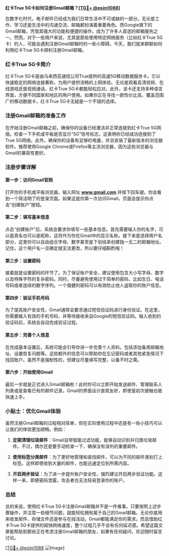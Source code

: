 **红卡True 5G卡如何注册Gmail邮箱？[[TG💪+ @esim1088](https://t.me/s/esim1088)]**

在数字化时代，电子邮件已经成为我们日常生活中不可或缺的一部分。无论是工作、学习还是生活中的沟通交流，邮箱都扮演着重要角色。而Google旗下的Gmail邮箱，凭借其强大的功能和便捷的操作，成为了许多人首选的邮箱服务之一。然而，对于一些用户来说，尤其是那些使用特定网络服务（比如红卡True 5G卡）的人，可能会遇到注册Gmail邮箱时的一些小障碍。今天，我们就来聊聊如何利用红卡True 5G卡顺利注册Gmail邮箱。

### 红卡True 5G卡简介

红卡True 5G卡是由马来西亚通信公司True提供的高速5G移动数据服务卡。它以快速稳定的网络连接著称，为用户提供流畅的上网体验。无论是观看高清视频、在线游戏还是视频通话，红卡True 5G卡都能轻松应对。此外，该卡还支持多种语言界面，方便不同国家和地区的用户使用。如果你正在寻找一款性价比高、覆盖范围广的移动数据卡，红卡True 5G卡无疑是一个不错的选择。

### 注册Gmail邮箱的准备工作

在开始注册Gmail邮箱之前，确保你的设备已经激活并正常连接到红卡True 5G网络。检查一下手机或平板是否显示“5G”信号标志，这表明你已经成功连接到了True 5G网络。此外，确保你的设备有足够的电量，并且安装了最新版本的浏览器软件。推荐使用Google Chrome或Firefox等主流浏览器，因为这些浏览器与Gmail的兼容性更好。

### 注册步骤详解

#### 第一步：访问Gmail官网
打开你的手机或平板浏览器，输入网址 **www.gmail.com** 并按下回车键。你会看到一个简洁明了的登录页面。如果这是你第一次访问Gmail，页面会提示你点击“创建账户”按钮。

#### 第二步：填写基本信息
点击“创建账户”后，系统会要求你填写一些基本信息。首先需要输入你的名字，可以是真名也可以是昵称，这将作为你在Gmail中的显示名称。接下来是选择用户名部分，这里你可以自由组合字母、数字甚至是下划线来创建独一无二的邮箱地址。记住，这个用户名一旦确定就无法更改，所以要仔细斟酌哦！

#### 第三步：设置密码
接着就是设置密码的环节了。为了保证账户安全，建议使用包含大小写字母、数字以及特殊字符的复杂密码。同时，尽量避免使用过于简单的密码，比如生日、电话号码或者连续的数字序列。一个强健的密码可以有效防止他人盗取你的账户信息。

#### 第四步：验证手机号码
为了提高账户安全性，Gmail通常会要求通过短信验证码进行身份验证。在这里，你需要输入有效的手机号码，并等待接收来自Google的短信验证码。输入收到的验证码后，系统会自动完成验证过程。

#### 第五步：完善个人信息
在完成基本设置后，系统可能会引导你进一步完善个人资料。包括添加备用邮箱地址、设置恢复问题等。这些额外的信息可以帮助你在忘记密码或者其他紧急情况下找回账户。虽然不是强制性的，但建议尽量填写完整，以备不时之需。

#### 第六步：开始使用Gmail
最后一步就是正式进入Gmail邮箱啦！此时你可以立即开始发送邮件、管理联系人列表或是查看已有的邮件记录。Gmail的界面设计直观友好，即使是初次接触也能快速上手。

### 小贴士：优化Gmail体验

虽然注册Gmail邮箱的过程相对简单，但在实际使用过程中还是有一些小技巧可以让我们的体验更加顺畅。例如：

1. **定期清理垃圾邮件**：Gmail自带智能过滤功能，能够自动识别并归类垃圾邮件。不过，偶尔还是要手动检查一下，确保没有误判的重要邮件。
   
2. **使用标签分类邮件**：为了更好地管理和查找邮件，可以为不同的邮件类别打上标签。这样即使收到大量的邮件，也能迅速定位到所需内容。

3. **开启两步验证**：为了进一步提升账户安全性，强烈建议开启两步验证功能。这样一来，即便密码泄露，攻击者也无法轻易登录你的账户。

### 总结

总的来说，使用红卡True 5G卡注册Gmail邮箱并不是一件难事。只要按照上述步骤操作，并注意一些细节问题，就能轻松拥有属于自己的Gmail邮箱。无论你是用来收发邮件、存储文件还是参与在线活动，Gmail都能满足你的需求。而且借助红卡True 5G卡提供的超快网络速度，整个过程几乎不会有任何延迟感。希望这篇文章能帮助到那些正在考虑注册Gmail邮箱的朋友，如果有任何疑问，欢迎随时留言讨论。

[[TG💪+ @esim1088](https://t.me/s/esim1088) ![Image](https://i.postimg.cc/4NQfJmqS/Snipaste-2025-05-13-00-14-12.png)]